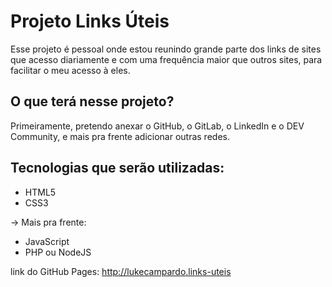 # Projeto Links Úteis
  Esse projeto é pessoal onde estou reunindo grande parte dos links de sites que acesso diariamente e com uma frequência maior que outros sites, para facilitar o meu acesso à eles.
  
## O que terá nesse projeto?
  Primeiramente, pretendo anexar o GitHub, o GitLab, o LinkedIn e o DEV Community, e mais pra frente adicionar outras redes.
  
## Tecnologias que serão utilizadas:
* HTML5
* CSS3

-> Mais pra frente:
* JavaScript
* PHP ou NodeJS

link do GitHub Pages: http://lukecampardo.links-uteis
